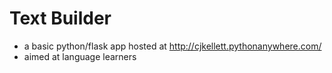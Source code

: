 # Text Builder

- a basic python/flask app hosted at http://cjkellett.pythonanywhere.com/
- aimed at language learners 
